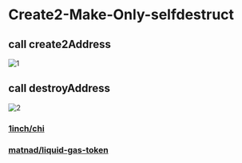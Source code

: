 # Create2-Make-Only-selfdestruct

## call create2Address

![1](https://user-images.githubusercontent.com/49149450/139590420-d71c324b-556f-43f0-a0b7-15d350609d77.png)

## call destroyAddress

![2](https://user-images.githubusercontent.com/49149450/139590488-d97ec16d-8340-4897-b4bd-b191f969f2c7.png)


### [1inch/chi](https://github.com/1inch/chi)
### [matnad/liquid-gas-token](https://github.com/matnad/liquid-gas-token)